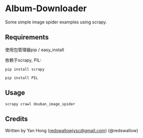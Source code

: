 Album-Downloader
================
Some simple image spider examples using scrapy.

## Requirements

使用包管理器pip / easy_install

依赖于scrapy, PIL:

`pip install scrapy`

`pip install PIL`

## Usage

`scrapy crawl douban_image_spider`

## Credits

Written by Yan Hong (redswallowjysc@gmail.com) (@redswallow)
